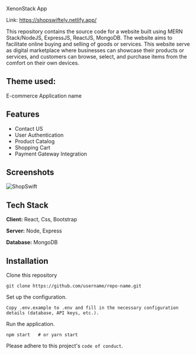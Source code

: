 
XenonStack App

Link: https://shopswiftely.netlify.app/

This repository contains the source code for a website built using MERN Stack/NodeJS, ExpressJS, ReactJS, MongoDB.  The website aims to  facilitate online buying and selling of goods or services. This website serve as digital marketplace where businesses can showcase their products or services, and customers can browse, select, and purchase items from the comfort on their own devices.


## Theme used: 

  E-commerce Application name 

## Features

- Contact US 
- User Authentication
- Product Catalog
- Shopping Cart
- Payment Gateway Integration



## Screenshots

![ShopSwift](https://github.com/Shrey120/XenonStack-Task-EcommerceTheme/assets/86106616/64d57d21-cc17-43ea-b052-7ada2125434e)



## Tech Stack

**Client:** React, Css, Bootstrap

**Server:** Node, Express

**Database:** MongoDB 


## Installation

Clone this repository
``` 
git clone https://github.com/username/repo-name.git

```


Set up the configuration.

```
Copy .env.example to .env and fill in the necessary configuration details (database, API keys, etc.).
```

Run the application.
```
npm start   # or yarn start

```

Please adhere to this project's `code of conduct`.

